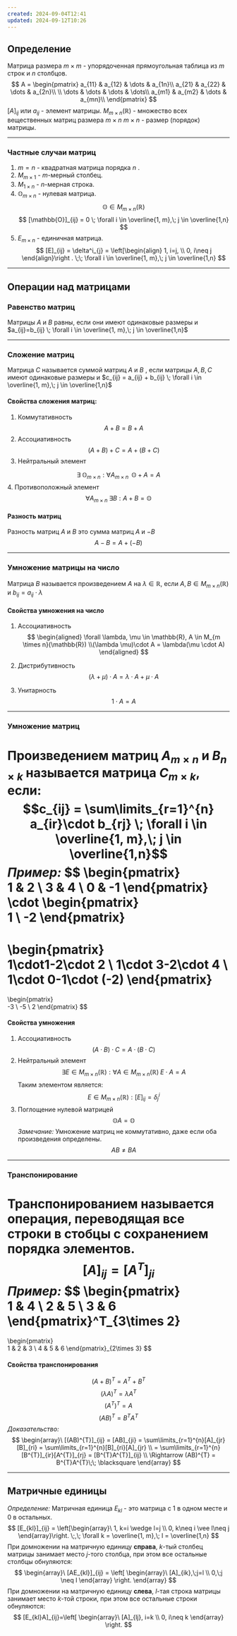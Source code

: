 ```yaml
---
created: 2024-09-04T12:41
updated: 2024-09-12T10:26
---
```

## Определение

 Матрица размера $m\times m$ - упорядоченная прямоугольная таблица из $m$ строк и $n$ столбцов.
$$
A = \begin{pmatrix}  
a_{11} & a_{12} & \dots & a_{1n}\\  
a_{21} & a_{22} & \dots & a_{2n}\\ \\
\dots & \dots & \dots & \dots\\  
a_{m1} & a_{m2} & \dots & a_{mn}\\  
\end{pmatrix}
$$
$[A]_{ij}$ или $a_{ij}$ - элемент матрицы.
$M_{m \times n}(\mathbb{R})$ - множество всех вещественных матриц размера $m\times n$ 
$m \times n$ - размер (порядок) матрицы.

---
### Частные случаи матриц

1. $m=n$ - квадратная матрица порядка $n$ .
2. $M_{m \times 1}$ - $m$-мерный столбец.
3. $M_{1 \times n}$ - $n$-мерная строка.
4. $\mathbb{O}_{m \times n}$ - нулевая матрица.
$$
\mathbb{O}\in M_{m \times n}(\mathbb{R})
$$
$$
[\mathbb{O}]_{ij} = 0 \; \forall i \in \overline{1, m},\; j \in \overline{1,n}
$$
5. $E_{m \times n}$ - единичная матрица.
$$
[E]_{ij} = \delta^i_{j} = \left[\begin{align}
1, i=j, \\
0, i\neq j
\end{align}\right . \;\; \forall i \in \overline{1, m},\; j \in \overline{1,n}
$$
---
## Операции над матрицами
### Равенство матриц

Матрицы $A$ и $B$ равны, если они имеют одинаковые размеры и $a_{ij}=b_{ij} \; \forall i \in \overline{1, m},\; j \in \overline{1,n}$ 

---
### Сложение матриц

Матрица $C$ называется суммой матриц $A$ и $B$ , если матрицы $A,B,C$ имеют одинаковые размеры и $c_{ij} = a_{ij} + b_{ij} \; \forall i \in \overline{1, m},\; j \in \overline{1,n}$

#### Свойства сложения матриц:

1. Коммутативность
$$
A+B=B+A
$$
2. Ассоциативность
$$
(A+B)+C = A+(B+C)
$$
3. Нейтральный элемент

$$
\exists \; \mathbb{O}_{m \times n} : \forall A_{m \times n} \;\; \mathbb{O} + A = A
$$
4. Противоположный элемент
$$
\forall A_{m \times n}\; \exists B : A+B=\mathbb{O}
$$

#### Разность матриц
Разность матриц $A$ и $B$ это сумма матриц $A$ и $-B$
$$
A-B =A+(-B)
$$

---
### Умножение матрицы на число
Матрица $B$ называется произведением $A$ на $\lambda \in \mathbb{R}$, если $A,B\in M_{m \times n}(\mathbb{R})$ и $b_{ij}=a_{ij}\cdot\lambda$

#### Свойства умножения на число
1. Ассоциативность
$$
\begin{aligned}
\forall \lambda, \mu \in \mathbb{R}, A \in M_{m \times n}(\mathbb{R}) \\(\lambda \mu)\cdot A = \lambda(\mu \cdot A)
\end{aligned}
$$
2. Дистрибутивность
$$
(\lambda + \mu)\cdot A = \lambda \cdot A+\mu \cdot A
$$

3. Унитарность
$$
1\cdot A = A
$$

---
### Умножение матриц

Произведением матриц $A_{m \times n}$ и $B_{n \times k}$ называется матрица $C_{m\times k}$, если:
$$c_{ij} = \sum\limits_{r=1}^{n} a_{ir}\cdot b_{rj} \; \forall i \in \overline{1, m},\; j \in \overline{1,n}$$ *Пример:*
$$
\begin{pmatrix}  
1 & 2  \\
3 & 4 \\
0 & -1
\end{pmatrix}
\cdot
\begin{pmatrix}  
1 \\
-2
\end{pmatrix}
=
\begin{pmatrix}  
1\cdot1-2\cdot 2 \\
1\cdot 3-2\cdot 4 \\
1\cdot 0-1\cdot (-2)
\end{pmatrix}
=
\begin{pmatrix}  
-3 \\
-5 \\
2
\end{pmatrix}
$$
#### Свойства умножения
1. Ассоциативность
$$
(A\cdot B)\cdot C = A\cdot(B\cdot C)
$$
2. Нейтральный элемент
$$
\exists E \in M_{m \times n}(\mathbb{R}) : \forall A \in M_{m \times n}(\mathbb{R}) \; E\cdot A =A
$$
	Таким элементом является:
$$
 E \in M_{m \times n}(\mathbb{R}) : [E]_{ij} = \delta^i_{j}
$$
3. Поглощение нулевой матрицей
$$
\mathbb{O} A = \mathbb{O}
$$
*Замечание:* Умножение матриц не коммутативно, даже если оба произведения определены.
$$
A B\neq BA
$$
---
### Транспонирование

Транспонированием называется операция, переводящая все строки в стобцы с сохранением порядка элементов.
$$
[A]_{ij}=[A^T]_{ji}
$$
*Пример:*
$$
\begin{pmatrix}  
1 & 4  \\
2 & 5 \\
3 & 6
\end{pmatrix}^T_{3\times 2}
=
\begin{pmatrix}  
1 & 2 & 3 \\
4 & 5 & 6
\end{pmatrix}_{2\times 3}
$$
#### Свойства транспонирования
$$
(A+B)^T=A^T+B^T
$$
$$
(\lambda A)^T=\lambda A^T
$$
$$
(A^T)^T=A
$$
$$
(AB)^T=B^TA^T
$$
*Доказательство:* 
$$
\begin{array}\
[(AB)^{T}]_{ij} = [AB]_{ji} = \sum\limits_{r=1}^{n}[A]_{jr}[B]_{ri} = \sum\limits_{r=1}^{n}[B]_{ri}[A]_{jr}  \\
= \sum\limits_{r=1}^{n}[B^{T}]_{ir}[A^{T}]_{rj} = [B^{T}A^{T}]_{ij} \\
\Rightarrow (AB)^{T} = B^{T}A^{T}\;\; \blacksquare
\end{array}
$$

---
## Матричные единицы

*Определение:* Матричная единица $E_{kl}$ - это матрица с $1$ в одном месте и $0$ в остальных.
$$
[E_{kl}]_{ij} = \left[\begin{array}\
1, k=i \wedge l=j \\
0, k\neq i \vee l\neq j
\end{array}\right. \;,\; \forall k = \overline{1, m},\; l = \overline{1,n}
$$
При домножении на матричную единицу **справа**, $k$-тый столбец матрицы занимает место $j$-того столбца, при этом все остальные столбцы обнуляются:
$$
\begin{array}\
[AE_{kl}]_{ij} = \left[
\begin{array}\
[A]_{ik},\;j=l \\
0,\;j \neq l
\end{array}
\right.
\end{array}
$$
При домножении на матричную единицу **слева**, $l$-тая строка матрицы занимает место $k$-той строки, при этом все остальные строки обнуляются:
$$
[E_{kl}A]_{ij}=\left[
\begin{array}\
[A]_{lj}, i=k \\
0, i\neq k
\end{array}
\right.
$$

